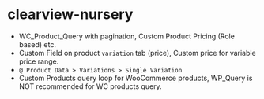 # clearview-nursery
* WC_Product_Query with pagination, Custom Product Pricing (Role based) etc.
* Custom Field on product `variation` tab (price), Custom price for variable price range.
* `@ Product Data > Variations > Single Variation`
* Custom Products query loop for WooCommerce products, WP_Query is NOT recommended for WC products query.
